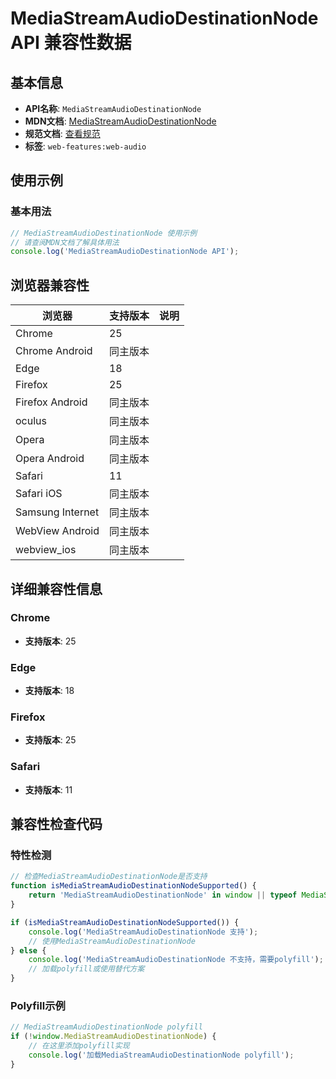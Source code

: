 # MediaStreamAudioDestinationNode API 兼容性数据

## 基本信息

- **API名称**: `MediaStreamAudioDestinationNode`
- **MDN文档**: [MediaStreamAudioDestinationNode](https://developer.mozilla.org/docs/Web/API/MediaStreamAudioDestinationNode)
- **规范文档**: [查看规范](https://webaudio.github.io/web-audio-api/#MediaStreamAudioDestinationNode)
- **标签**: `web-features:web-audio`

## 使用示例

### 基本用法

```javascript
// MediaStreamAudioDestinationNode 使用示例
// 请查阅MDN文档了解具体用法
console.log('MediaStreamAudioDestinationNode API');
```

## 浏览器兼容性

| 浏览器 | 支持版本 | 说明 |
|--------|----------|------|
| Chrome | 25 |  |
| Chrome Android | 同主版本 |  |
| Edge | 18 |  |
| Firefox | 25 |  |
| Firefox Android | 同主版本 |  |
| oculus | 同主版本 |  |
| Opera | 同主版本 |  |
| Opera Android | 同主版本 |  |
| Safari | 11 |  |
| Safari iOS | 同主版本 |  |
| Samsung Internet | 同主版本 |  |
| WebView Android | 同主版本 |  |
| webview_ios | 同主版本 |  |

## 详细兼容性信息

### Chrome

- **支持版本**: 25

### Edge

- **支持版本**: 18

### Firefox

- **支持版本**: 25

### Safari

- **支持版本**: 11

## 兼容性检查代码

### 特性检测

```javascript
// 检查MediaStreamAudioDestinationNode是否支持
function isMediaStreamAudioDestinationNodeSupported() {
    return 'MediaStreamAudioDestinationNode' in window || typeof MediaStreamAudioDestinationNode !== 'undefined';
}

if (isMediaStreamAudioDestinationNodeSupported()) {
    console.log('MediaStreamAudioDestinationNode 支持');
    // 使用MediaStreamAudioDestinationNode
} else {
    console.log('MediaStreamAudioDestinationNode 不支持，需要polyfill');
    // 加载polyfill或使用替代方案
}
```

### Polyfill示例

```javascript
// MediaStreamAudioDestinationNode polyfill
if (!window.MediaStreamAudioDestinationNode) {
    // 在这里添加polyfill实现
    console.log('加载MediaStreamAudioDestinationNode polyfill');
}
```

